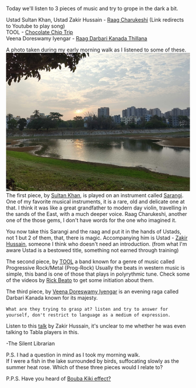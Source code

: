 Today we'll listen to 3 pieces of music and try to grope in the dark a bit.

Ustad Sultan Khan, Ustad Zakir Hussain - [Raag Charukeshi](https://www.youtube.com/watch?v=yAEkb2cMDG4&t=1s) (Link redirects to Youtube to play song)  
TOOL - [Chocolate Chip Trip ](https://www.youtube.com/watch?v=POdNTtDi-eA)  
Veena Doreswamy Iyengar - [Raag Darbari Kanada Thillana](https://youtu.be/7XwnH5k4PBM?si=9LPeyMvQReI3ock-)

A photo taken during my early morning walk as I listened to some of these.  
![Sarakki lake](./IMG_20250416_064414999.jpg)
The first piece, by [Sultan Khan](https://en.wikipedia.org/wiki/Sultan_Khan_(musician)), is played on an instrument called [Sarangi](https://en.wikipedia.org/wiki/Sarangi). One of my favorite musical instruments, it is a rare, old and delicate one at that. I think it was like a great grandfather to modern day violin, travelling in the sands of the East, with a much deeper voice. Raag Charukeshi, another one of the those gems, I don't have words for the one who imagined it.  

You now take this Sarangi and the raag and put it in the hands of Ustads, not 1 but 2 of them, that, there is magic. Accompanying him is Ustad - [Zakir Hussain](https://en.wikipedia.org/wiki/Zakir_Hussain_(musician)), someone I think who doesn't need an introduction.  (from what I'm aware Ustad is a bestowed title, something not earned through training)

The second piece, by [TOOL](https://en.wikipedia.org/wiki/Tool_(band)) a band known for a genre of music called Progressive Rock/Metal (Prog-Rock) Usually the beats in western music is simple, this band is one of those that plays in polyrythmic tune. Check some of the videos by [Rick Beato](https://www.youtube.com/results?search_query=rick+beato+tool) to get some initiation about them. 

The third piece, by [Veena Doreswamy Iyengar](https://en.wikipedia.org/wiki/Doreswamy_Iyengar) is an evening raga called Darbari Kanada known for its majesty.

    What are they trying to grasp at? listen and try to answer for yourself, don't restrict to language as a medium of expression.

Listen to this [talk](https://www.youtube.com/watch?v=VYere8DxGbc) by Zakir Hussain, it's unclear to me whether he was even talking to  Tabla players in this.

-The Silent Librarian

P.S. I had a question in mind as I took my morning walk.   
If I were a fish in the lake surrounded by birds, suffocating slowly as the summer heat rose. Which of these three pieces would I relate to?

P.P.S. Have you heard of [Bouba Kiki effect?](https://www.youtube.com/watch?v=1TDIAObsqcs)